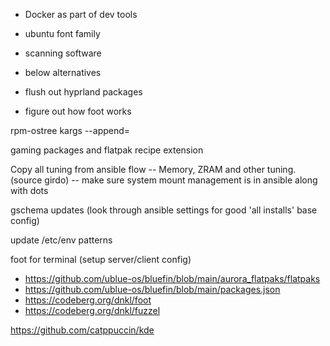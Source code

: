 - Docker as part of dev tools

- ubuntu font family
- scanning software
- below alternatives
- flush out hyprland packages
- figure out how foot works

rpm-ostree kargs --append=

gaming packages and flatpak recipe extension

Copy all tuning from ansible flow
-- Memory, ZRAM and other tuning. (source girdo)
-- make sure system mount management is in ansible along with dots

gschema updates (look through ansible settings for good 'all installs' base config)

update /etc/env patterns

foot for terminal (setup server/client config)


- https://github.com/ublue-os/bluefin/blob/main/aurora_flatpaks/flatpaks
- https://github.com/ublue-os/bluefin/blob/main/packages.json
- https://codeberg.org/dnkl/foot
- https://codeberg.org/dnkl/fuzzel


https://github.com/catppuccin/kde

